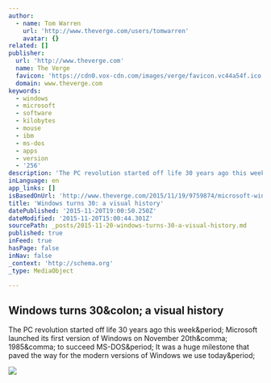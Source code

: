 ```yaml
---
author:
  - name: Tom Warren
    url: 'http://www.theverge.com/users/tomwarren'
    avatar: {}
related: []
publisher:
  url: 'http://www.theverge.com'
  name: The Verge
  favicon: 'https://cdn0.vox-cdn.com/images/verge/favicon.vc44a54f.ico'
  domain: www.theverge.com
keywords:
  - windows
  - microsoft
  - software
  - kilobytes
  - mouse
  - ibm
  - ms-dos
  - apps
  - version
  - '256'
description: 'The PC revolution started off life 30 years ago this week. Microsoft launched its first version of Windows on November 20th, 1985, to succeed MS-DOS. It was a huge milestone that paved the way for the modern versions of Windows we use today.'
inLanguage: en
app_links: []
isBasedOnUrl: 'http://www.theverge.com/2015/11/19/9759874/microsoft-windows-visual-history-30-years?mod=e2this'
title: 'Windows turns 30: a visual history'
datePublished: '2015-11-20T19:00:50.250Z'
dateModified: '2015-11-20T15:00:44.301Z'
sourcePath: _posts/2015-11-20-windows-turns-30-a-visual-history.md
published: true
inFeed: true
hasPage: false
inNav: false
_context: 'http://schema.org'
_type: MediaObject

---
```

<article style=""><h1>Windows turns 30&amp;colon; a visual history</h1><p>The PC revolution started off life 30 years ago this week&amp;period; Microsoft launched its first version of Windows on November 20th&amp;comma; 1985&amp;comma; to succeed MS-DOS&amp;period; It was a huge milestone that paved the way for the modern versions of Windows we use today&amp;period;</p><img src="https://cdn0.vox-cdn.com/uploads/chorus_asset/file/4281027/billgates.0.jpg" /></article>